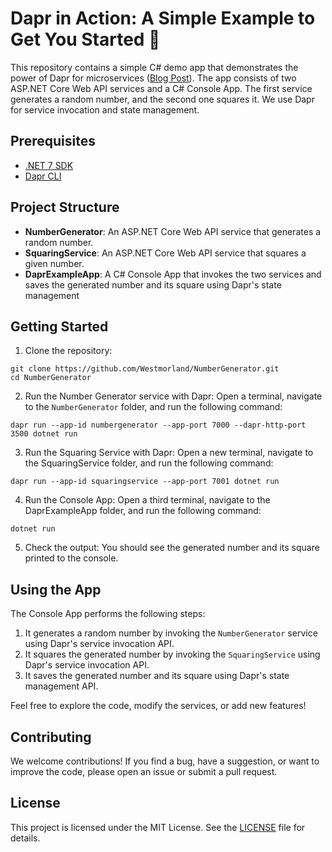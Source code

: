# Dapr in Action: A Simple Example to Get You Started 🚀

This repository contains a simple C# demo app that demonstrates the power of Dapr for microservices ([Blog Post](https://medium.com/p/50209c03c704/edit)). The app consists of two ASP.NET Core Web API services and a C# Console App. The first service generates a random number, and the second one squares it. We use Dapr for service invocation and state management.

## Prerequisites

- [.NET 7 SDK](https://dotnet.microsoft.com/en-us/download/dotnet/7.0)
- [Dapr CLI](https://docs.dapr.io/getting-started/)

## Project Structure

- **NumberGenerator**: An ASP.NET Core Web API service that generates a random number.
- **SquaringService**: An ASP.NET Core Web API service that squares a given number.
- **DaprExampleApp**: A C# Console App that invokes the two services and saves the generated number and its square using Dapr's state management

## Getting Started
1. Clone the repository:
```
git clone https://github.com/Westmorland/NumberGenerator.git
cd NumberGenerator
```

2. Run the Number Generator service with Dapr:
Open a terminal, navigate to the `NumberGenerator` folder, and run the following command:

```
dapr run --app-id numbergenerator --app-port 7000 --dapr-http-port 3500 dotnet run
```

3. Run the Squaring Service with Dapr:
Open a new terminal, navigate to the SquaringService folder, and run the following command:

```
dapr run --app-id squaringservice --app-port 7001 dotnet run
```

4. Run the Console App:
Open a third terminal, navigate to the DaprExampleApp folder, and run the following command:

```
dotnet run
```

5. Check the output:
You should see the generated number and its square printed to the console.

## Using the App
The Console App performs the following steps:

1. It generates a random number by invoking the `NumberGenerator` service using Dapr's service invocation API.
2. It squares the generated number by invoking the `SquaringService` using Dapr's service invocation API.
3. It saves the generated number and its square using Dapr's state management API.

Feel free to explore the code, modify the services, or add new features!

## Contributing

We welcome contributions! If you find a bug, have a suggestion, or want to improve the code, please open an issue or submit a pull request.

## License
This project is licensed under the MIT License. See the [LICENSE](https://github.com/Westmorland/NumberGenerator/edit/master/LICENSE.txt) file for details.
